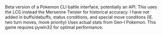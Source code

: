 Beta version of a Pokemon CLI battle interface, potentially an API.
This uses the LCG instead the Mersenne Twister for historical accuracy.
I have not added in buffs/debuffs, status conditions, and special move conditons (IE. two turn moves, move priority)
Uses actual stats from Gen-I Pokemon.
This game requires pywin32 for optimal performance.
